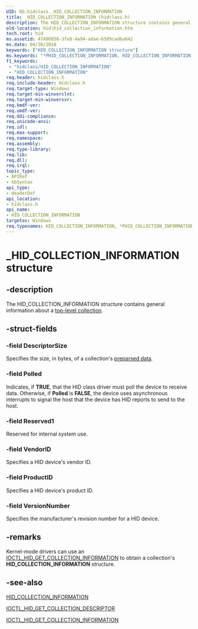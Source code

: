 ```yaml
---
UID: NS:hidclass._HID_COLLECTION_INFORMATION
title: _HID_COLLECTION_INFORMATION (hidclass.h)
description: The HID_COLLECTION_INFORMATION structure contains general information about a top-level collection.
old-location: hid\hid_collection_information.htm
tech.root: hid
ms.assetid: 47490858-3fe0-4a94-adae-6589cad6a842
ms.date: 04/30/2018
keywords: ["HID_COLLECTION_INFORMATION structure"]
ms.keywords: "*PHID_COLLECTION_INFORMATION, HID_COLLECTION_INFORMATION, HID_COLLECTION_INFORMATION structure [Human Input Devices], PHID_COLLECTION_INFORMATION, PHID_COLLECTION_INFORMATION structure pointer [Human Input Devices], _HID_COLLECTION_INFORMATION, hid.hid_collection_information, hidclass/HID_COLLECTION_INFORMATION, hidclass/PHID_COLLECTION_INFORMATION, hidstrct_d61a583e-66c7-4851-ba75-3e5973a95c70.xml"
f1_keywords:
 - "hidclass/HID_COLLECTION_INFORMATION"
 - "HID_COLLECTION_INFORMATION"
req.header: hidclass.h
req.include-header: Hidclass.h
req.target-type: Windows
req.target-min-winverclnt: 
req.target-min-winversvr: 
req.kmdf-ver: 
req.umdf-ver: 
req.ddi-compliance: 
req.unicode-ansi: 
req.idl: 
req.max-support: 
req.namespace: 
req.assembly: 
req.type-library: 
req.lib: 
req.dll: 
req.irql: 
topic_type:
- APIRef
- kbSyntax
api_type:
- HeaderDef
api_location:
- hidclass.h
api_name:
- HID_COLLECTION_INFORMATION
targetos: Windows
req.typenames: HID_COLLECTION_INFORMATION, *PHID_COLLECTION_INFORMATION
---
```


# _HID_COLLECTION_INFORMATION structure


## -description


The HID_COLLECTION_INFORMATION structure contains general information about a <a href="https://docs.microsoft.com/windows-hardware/drivers/hid/top-level-collections">top-level collection</a>.


## -struct-fields




### -field DescriptorSize

Specifies the size, in bytes, of a collection's <a href="https://docs.microsoft.com/windows-hardware/drivers/hid/preparsed-data">preparsed data</a>.


### -field Polled

Indicates, if <b>TRUE</b>, that the HID class driver must poll the device to receive data. Otherwise, if <b>Polled</b> is <b>FALSE</b>, the device uses asynchronous interrupts to signal the host that the device has HID reports to send to the host.


### -field Reserved1

Reserved for internal system use.


### -field VendorID

Specifies a HID device's vendor ID.


### -field ProductID

Specifies a HID device's product ID.


### -field VersionNumber

Specifies the manufacturer's revision number for a HID device.


## -remarks



Kernel-mode drivers can use an <a href="https://docs.microsoft.com/windows-hardware/drivers/ddi/hidclass/ni-hidclass-ioctl_hid_get_collection_information">IOCTL_HID_GET_COLLECTION_INFORMATION</a> to obtain a collection's <b>HID_COLLECTION_INFORMATION</b> structure.




## -see-also




<a href="https://docs.microsoft.com/windows-hardware/drivers/ddi/hidclass/ns-hidclass-_hid_collection_information">HID_COLLECTION_INFORMATION</a>



<a href="https://docs.microsoft.com/windows-hardware/drivers/ddi/hidclass/ni-hidclass-ioctl_hid_get_collection_descriptor">IOCTL_HID_GET_COLLECTION_DESCRIPTOR</a>



<a href="https://docs.microsoft.com/windows-hardware/drivers/ddi/hidclass/ni-hidclass-ioctl_hid_get_collection_information">IOCTL_HID_GET_COLLECTION_INFORMATION</a>
 

 

